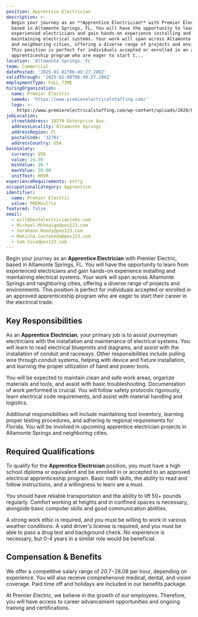 ```yaml
---
position: Apprentice Electrician
description: >-
  Begin your journey as an **Apprentice Electrician** with Premier Electric,
  based in Altamonte Springs, FL. You will have the opportunity to learn from
  experienced electricians and gain hands-on experience installing and
  maintaining electrical systems. Your work will span across Altamonte Springs
  and neighboring cities, offering a diverse range of projects and environments.
  This position is perfect for individuals accepted or enrolled in an approved
  apprenticeship program who are eager to start t...
location: 'Altamonte Springs, FL'
team: Commercial
datePosted: '2025-01-01T06:49:27.206Z'
validThrough: '2025-02-08T06:49:27.206Z'
employmentType: FULL_TIME
hiringOrganization:
  name: Premier Electric
  sameAs: 'https://www.premierelectricalstaffing.com/'
  logo: >-
    https://www.premierelectricalstaffing.com/wp-content/uploads/2020/05/Premier-Electrical-Staffing-logo.png
jobLocation:
  streetAddress: 10279 Enterprise Ave.
  addressLocality: Altamonte Springs
  addressRegion: FL
  postalCode: '32701'
  addressCountry: USA
baseSalary:
  currency: USD
  value: 24.39
  minValue: 20.7
  maxValue: 28.08
  unitText: HOUR
experienceRequirements: entry
occupationalCategory: Apprentice
identifier:
  name: Premier Electric
  value: PREMzul7cn
featured: false
email:
  - will@bestelectricianjobs.com
  - Michael.Mckeaige@pes123.com
  - Sarahann.Moody@pes123.com
  - Makicha.Castaneda@pes123.com
  - Sam.Sosa@pes123.com
---
```




Begin your journey as an **Apprentice Electrician** with Premier Electric, based in Altamonte Springs, FL. You will have the opportunity to learn from experienced electricians and gain hands-on experience installing and maintaining electrical systems. Your work will span across Altamonte Springs and neighboring cities, offering a diverse range of projects and environments. This position is perfect for individuals accepted or enrolled in an approved apprenticeship program who are eager to start their career in the electrical trade.

## Key Responsibilities
As an **Apprentice Electrician**, your primary job is to assist journeyman electricians with the installation and maintenance of electrical systems. You will learn to read electrical blueprints and diagrams, and assist with the installation of conduit and raceways. Other responsibilities include pulling wire through conduit systems, helping with device and fixture installation, and learning the proper utilization of hand and power tools. 

You will be expected to maintain clean and safe work areas, organize materials and tools, and assist with basic troubleshooting. Documentation of work performed is crucial. You will follow safety protocols rigorously, learn electrical code requirements, and assist with material handling and logistics.

Additional responsibilities will include maintaining tool inventory, learning proper testing procedures, and adhering to regional requirements for Florida. You will be involved in upcoming apprentice electrician projects in Altamonte Springs and neighboring cities.

## Required Qualifications
To qualify for the **Apprentice Electrician** position, you must have a high school diploma or equivalent and be enrolled in or accepted to an approved electrical apprenticeship program. Basic math skills, the ability to read and follow instructions, and a willingness to learn are a must. 

You should have reliable transportation and the ability to lift 50+ pounds regularly. Comfort working at heights and in confined spaces is necessary, alongside basic computer skills and good communication abilities.

A strong work ethic is required, and you must be willing to work in various weather conditions. A valid driver's license is required, and you must be able to pass a drug test and background check. No experience is necessary, but 0-4 years in a similar role would be beneficial.

## Compensation & Benefits
We offer a competitive salary range of $20.7-$28.08 per hour, depending on experience. You will also receive comprehensive medical, dental, and vision coverage. Paid time off and holidays are included in our benefits package. 

At Premier Electric, we believe in the growth of our employees. Therefore, you will have access to career advancement opportunities and ongoing training and certifications.
